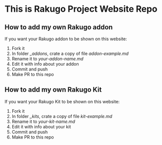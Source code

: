# This is Rakugo Project Website Repo

## How to add my own Rakugo addon
If you want your Rakugo addon to be shown on this website:
1. Fork it
2. In folder *_addons*, crate a copy of file *addon-example.md*
3. Rename it to *your-addon-name.md*
4. Edit it with info about your addon
5. Commit and push
6. Make PR to this repo

## How to add my own Rakugo Kit
If you want your Rakugo Kit to be shown on this website:
1. Fork it
2. In folder *_kits*, crate a copy of file *kit-example.md*
3. Rename it to *your-kit-name.md*
4. Edit it with info about your kit
5. Commit and push
6. Make PR to this repo
